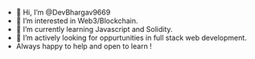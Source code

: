 - 👋 Hi, I’m @DevBhargav9669
- 👀 I’m interested in Web3/Blockchain.
- 🌱 I’m currently learning Javascript and Solidity.
- 👯 I’m actively looking for oppurtunities in full stack web development.
- Always happy to help and open to learn !
<!---
DevBhargav9669/DevBhargav9669 is a ✨ special ✨ repository because its `README.md` (this file) appears on your GitHub profile.
You can click the Preview link to take a look at your changes.
--->
